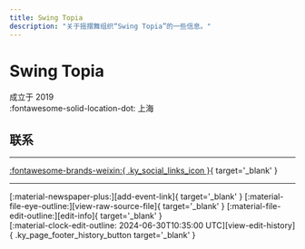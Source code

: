 ```yaml
---
title: Swing Topia
description: "关于摇摆舞组织“Swing Topia”的一些信息。"
---
```


# Swing Topia

成立于 2019  
:fontawesome-solid-location-dot: 上海  


## 联系


---

 [:fontawesome-brands-weixin:{ .ky_social_links_icon }](# "SwingTopia"){ target='_blank' }

---

<div class="ky_page_footer" markdown>
<div class="ky_page_footer_trailing" markdown="span">
[:material-newspaper-plus:][add-event-link]{ target='_blank' }
[:material-file-eye-outline:][view-raw-source-file]{ target='_blank' }
[:material-file-edit-outline:][edit-info]{ target='_blank' }
</div>
<div class="ky_page_footer_leading" markdown="span">
[:material-clock-edit-outline: 2024-06-30T10:35:00 UTC][view-edit-history]{ .ky_page_footer_history_button target='_blank' }
</div>
</div>

[add-event-link]: https://github.com/swingdance/events/issues/new?assignees=&labels=add+event&projects=&template=02-add_entity.yml&title=%5Bzh_CN%5D%20Add%20Event%3A%20%3CName%3E&region=zh_CN&province=Shanghai&city=Shanghai&org_id=swing-topia "添加活动"
[view-raw-source-file]: https://github.com/swingdance/orgs/blob/main/zh_CN/swing-topia.json "查看原始源文件"
[edit-info]: https://github.com/swingdance/orgs/issues/new?assignees=&labels=update+org&projects=&template=03-update_entity.yml&title=%5Bzh_CN%5D%20Update%20Org%3A%20Swing%20Topia&region=zh_CN&id=swing-topia&name=Swing%20Topia "编辑信息"

[view-edit-history]: https://github.com/swingdance/orgs/commits/main/zh_CN/swing-topia.json "查看编辑历史"
